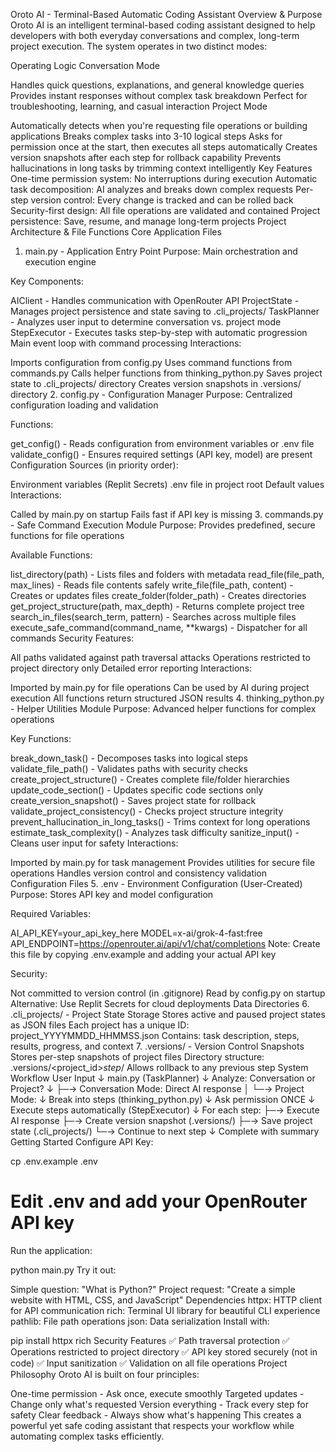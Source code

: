 Oroto AI - Terminal-Based Automatic Coding Assistant
Overview & Purpose
Oroto AI is an intelligent terminal-based coding assistant designed to help developers with both everyday conversations and complex, long-term project execution. The system operates in two distinct modes:

Operating Logic
Conversation Mode

Handles quick questions, explanations, and general knowledge queries
Provides instant responses without complex task breakdown
Perfect for troubleshooting, learning, and casual interaction
Project Mode

Automatically detects when you're requesting file operations or building applications
Breaks complex tasks into 3-10 logical steps
Asks for permission once at the start, then executes all steps automatically
Creates version snapshots after each step for rollback capability
Prevents hallucinations in long tasks by trimming context intelligently
Key Features
One-time permission system: No interruptions during execution
Automatic task decomposition: AI analyzes and breaks down complex requests
Per-step version control: Every change is tracked and can be rolled back
Security-first design: All file operations are validated and contained
Project persistence: Save, resume, and manage long-term projects
Project Architecture & File Functions
Core Application Files
1. main.py - Application Entry Point
Purpose: Main orchestration and execution engine

Key Components:

AIClient - Handles communication with OpenRouter API
ProjectState - Manages project persistence and state saving to .cli_projects/
TaskPlanner - Analyzes user input to determine conversation vs. project mode
StepExecutor - Executes tasks step-by-step with automatic progression
Main event loop with command processing
Interactions:

Imports configuration from config.py
Uses command functions from commands.py
Calls helper functions from thinking_python.py
Saves project state to .cli_projects/ directory
Creates version snapshots in .versions/ directory
2. config.py - Configuration Manager
Purpose: Centralized configuration loading and validation

Functions:

get_config() - Reads configuration from environment variables or .env file
validate_config() - Ensures required settings (API key, model) are present
Configuration Sources (in priority order):

Environment variables (Replit Secrets)
.env file in project root
Default values
Interactions:

Called by main.py on startup
Fails fast if API key is missing
3. commands.py - Safe Command Execution Module
Purpose: Provides predefined, secure functions for file operations

Available Functions:

list_directory(path) - Lists files and folders with metadata
read_file(file_path, max_lines) - Reads file contents safely
write_file(file_path, content) - Creates or updates files
create_folder(folder_path) - Creates directories
get_project_structure(path, max_depth) - Returns complete project tree
search_in_files(search_term, pattern) - Searches across multiple files
execute_safe_command(command_name, **kwargs) - Dispatcher for all commands
Security Features:

All paths validated against path traversal attacks
Operations restricted to project directory only
Detailed error reporting
Interactions:

Imported by main.py for file operations
Can be used by AI during project execution
All functions return structured JSON results
4. thinking_python.py - Helper Utilities Module
Purpose: Advanced helper functions for complex operations

Key Functions:

break_down_task() - Decomposes tasks into logical steps
validate_file_path() - Validates paths with security checks
create_project_structure() - Creates complete file/folder hierarchies
update_code_section() - Updates specific code sections only
create_version_snapshot() - Saves project state for rollback
validate_project_consistency() - Checks project structure integrity
prevent_hallucination_in_long_tasks() - Trims context for long operations
estimate_task_complexity() - Analyzes task difficulty
sanitize_input() - Cleans user input for safety
Interactions:

Imported by main.py for task management
Provides utilities for secure file operations
Handles version control and consistency validation
Configuration Files
5. .env - Environment Configuration (User-Created)
Purpose: Stores API key and model configuration

Required Variables:

AI_API_KEY=your_api_key_here
MODEL=x-ai/grok-4-fast:free
API_ENDPOINT=https://openrouter.ai/api/v1/chat/completions
Note: Create this file by copying .env.example and adding your actual API key

Security:

Not committed to version control (in .gitignore)
Read by config.py on startup
Alternative: Use Replit Secrets for cloud deployments
Data Directories
6. .cli_projects/ - Project State Storage
Stores active and paused project states as JSON files
Each project has a unique ID: project_YYYYMMDD_HHMMSS.json
Contains: task description, steps, results, progress, and context
7. .versions/ - Version Control Snapshots
Stores per-step snapshots of project files
Directory structure: .versions/<project_id>_step<N>_<timestamp>/
Allows rollback to any previous step
System Workflow
User Input
    ↓
main.py (TaskPlanner)
    ↓
Analyze: Conversation or Project?
    ↓
    ├─→ Conversation Mode: Direct AI response
    │
    └─→ Project Mode:
            ↓
        Break into steps (thinking_python.py)
            ↓
        Ask permission ONCE
            ↓
        Execute steps automatically (StepExecutor)
            ↓
        For each step:
            ├─→ Execute AI response
            ├─→ Create version snapshot (.versions/)
            ├─→ Save project state (.cli_projects/)
            └─→ Continue to next step
            ↓
        Complete with summary
Getting Started
Configure API Key:

cp .env.example .env
# Edit .env and add your OpenRouter API key
Run the application:

python main.py
Try it out:

Simple question: "What is Python?"
Project request: "Create a simple website with HTML, CSS, and JavaScript"
Dependencies
httpx: HTTP client for API communication
rich: Terminal UI library for beautiful CLI experience
pathlib: File path operations
json: Data serialization
Install with:

pip install httpx rich
Security Features
✅ Path traversal protection
✅ Operations restricted to project directory
✅ API key stored securely (not in code)
✅ Input sanitization
✅ Validation on all file operations
Project Philosophy
Oroto AI is built on four principles:

One-time permission - Ask once, execute smoothly
Targeted updates - Change only what's requested
Version everything - Track every step for safety
Clear feedback - Always show what's happening
This creates a powerful yet safe coding assistant that respects your workflow while automating complex tasks efficiently.
